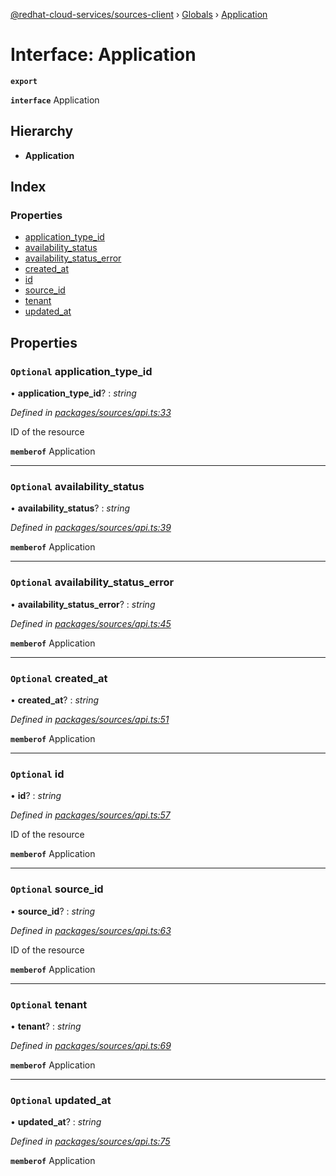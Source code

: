 [@redhat-cloud-services/sources-client](../README.md) › [Globals](../globals.md) › [Application](application.md)

# Interface: Application

**`export`** 

**`interface`** Application

## Hierarchy

* **Application**

## Index

### Properties

* [application_type_id](application.md#optional-application_type_id)
* [availability_status](application.md#optional-availability_status)
* [availability_status_error](application.md#optional-availability_status_error)
* [created_at](application.md#optional-created_at)
* [id](application.md#optional-id)
* [source_id](application.md#optional-source_id)
* [tenant](application.md#optional-tenant)
* [updated_at](application.md#optional-updated_at)

## Properties

### `Optional` application_type_id

• **application_type_id**? : *string*

*Defined in [packages/sources/api.ts:33](https://github.com/Hyperkid123/javascript-clients/blob/master/packages/sources/api.ts#L33)*

ID of the resource

**`memberof`** Application

___

### `Optional` availability_status

• **availability_status**? : *string*

*Defined in [packages/sources/api.ts:39](https://github.com/Hyperkid123/javascript-clients/blob/master/packages/sources/api.ts#L39)*

**`memberof`** Application

___

### `Optional` availability_status_error

• **availability_status_error**? : *string*

*Defined in [packages/sources/api.ts:45](https://github.com/Hyperkid123/javascript-clients/blob/master/packages/sources/api.ts#L45)*

**`memberof`** Application

___

### `Optional` created_at

• **created_at**? : *string*

*Defined in [packages/sources/api.ts:51](https://github.com/Hyperkid123/javascript-clients/blob/master/packages/sources/api.ts#L51)*

**`memberof`** Application

___

### `Optional` id

• **id**? : *string*

*Defined in [packages/sources/api.ts:57](https://github.com/Hyperkid123/javascript-clients/blob/master/packages/sources/api.ts#L57)*

ID of the resource

**`memberof`** Application

___

### `Optional` source_id

• **source_id**? : *string*

*Defined in [packages/sources/api.ts:63](https://github.com/Hyperkid123/javascript-clients/blob/master/packages/sources/api.ts#L63)*

ID of the resource

**`memberof`** Application

___

### `Optional` tenant

• **tenant**? : *string*

*Defined in [packages/sources/api.ts:69](https://github.com/Hyperkid123/javascript-clients/blob/master/packages/sources/api.ts#L69)*

**`memberof`** Application

___

### `Optional` updated_at

• **updated_at**? : *string*

*Defined in [packages/sources/api.ts:75](https://github.com/Hyperkid123/javascript-clients/blob/master/packages/sources/api.ts#L75)*

**`memberof`** Application
